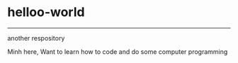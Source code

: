 # helloo-world
-------------------
another respository

Minh here, 
Want to learn how to code and do some computer programming

